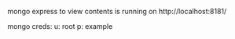mongo express to view contents is running on 
http://localhost:8181/

mongo creds:
u: root
p: example
